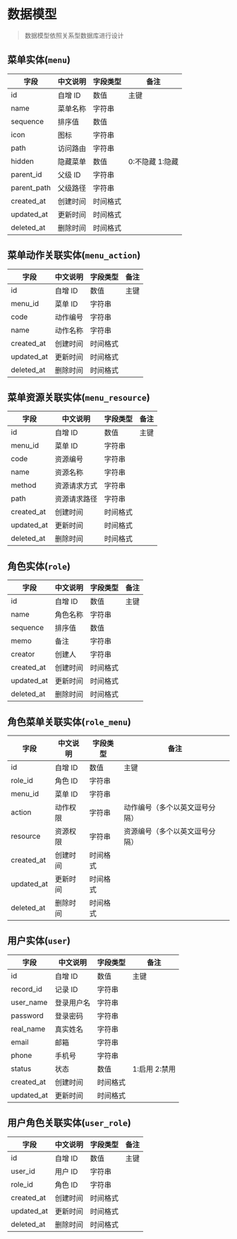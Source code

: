 # 数据模型

> 数据模型依照关系型数据库进行设计

## 菜单实体(`menu`)

| 字段        | 中文说明 | 字段类型 | 备注            |
| ----------- | -------- | -------- | --------------- |
| id          | 自增 ID  | 数值     | 主键            |
| name        | 菜单名称 | 字符串   |                 |
| sequence    | 排序值   | 数值     |                 |
| icon        | 图标     | 字符串   |                 |
| path        | 访问路由 | 字符串   |                 |
| hidden      | 隐藏菜单 | 数值     | 0:不隐藏 1:隐藏 |
| parent_id   | 父级 ID  | 字符串   |                 |
| parent_path | 父级路径 | 字符串   |                 |
| created_at  | 创建时间 | 时间格式 |                 |
| updated_at  | 更新时间 | 时间格式 |                 |
| deleted_at  | 删除时间 | 时间格式 |                 |

## 菜单动作关联实体(`menu_action`)

| 字段       | 中文说明 | 字段类型 | 备注 |
| ---------- | -------- | -------- | ---- |
| id         | 自增 ID  | 数值     | 主键 |
| menu_id    | 菜单 ID  | 字符串   |      |
| code       | 动作编号 | 字符串   |      |
| name       | 动作名称 | 字符串   |      |
| created_at | 创建时间 | 时间格式 |      |
| updated_at | 更新时间 | 时间格式 |      |
| deleted_at | 删除时间 | 时间格式 |      |

## 菜单资源关联实体(`menu_resource`)

| 字段       | 中文说明     | 字段类型 | 备注 |
| ---------- | ------------ | -------- | ---- |
| id         | 自增 ID      | 数值     | 主键 |
| menu_id    | 菜单 ID      | 字符串   |      |
| code       | 资源编号     | 字符串   |      |
| name       | 资源名称     | 字符串   |      |
| method     | 资源请求方式 | 字符串   |      |
| path       | 资源请求路径 | 字符串   |      |
| created_at | 创建时间     | 时间格式 |      |
| updated_at | 更新时间     | 时间格式 |      |
| deleted_at | 删除时间     | 时间格式 |      |

## 角色实体(`role`)

| 字段       | 中文说明 | 字段类型 | 备注 |
| ---------- | -------- | -------- | ---- |
| id         | 自增 ID  | 数值     | 主键 |
| name       | 角色名称 | 字符串   |      |
| sequence   | 排序值   | 数值     |      |
| memo       | 备注     | 字符串   |      |
| creator    | 创建人   | 字符串   |      |
| created_at | 创建时间 | 时间格式 |      |
| updated_at | 更新时间 | 时间格式 |      |
| deleted_at | 删除时间 | 时间格式 |      |

## 角色菜单关联实体(`role_menu`)

| 字段       | 中文说明 | 字段类型 | 备注                           |
| ---------- | -------- | -------- | ------------------------------ |
| id         | 自增 ID  | 数值     | 主键                           |
| role_id    | 角色 ID  | 字符串   |                                |
| menu_id    | 菜单 ID  | 字符串   |                                |
| action     | 动作权限 | 字符串   | 动作编号（多个以英文逗号分隔） |
| resource   | 资源权限 | 字符串   | 资源编号（多个以英文逗号分隔） |
| created_at | 创建时间 | 时间格式 |                                |
| updated_at | 更新时间 | 时间格式 |                                |
| deleted_at | 删除时间 | 时间格式 |                                |

## 用户实体(`user`)

| 字段       | 中文说明   | 字段类型 | 备注          |
| ---------- | ---------- | -------- | ------------- |
| id         | 自增 ID    | 数值     | 主键          |
| record_id  | 记录 ID    | 字符串   |               |
| user_name  | 登录用户名 | 字符串   |               |
| password   | 登录密码   | 字符串   |               |
| real_name  | 真实姓名   | 字符串   |               |
| email      | 邮箱       | 字符串   |               |
| phone      | 手机号     | 字符串   |               |
| status     | 状态       | 数值     | 1:启用 2:禁用 |
| created_at | 创建时间   | 时间格式 |               |
| updated_at | 更新时间   | 时间格式 |               |

## 用户角色关联实体(`user_role`)

| 字段       | 中文说明 | 字段类型 | 备注 |
| ---------- | -------- | -------- | ---- |
| id         | 自增 ID  | 数值     | 主键 |
| user_id    | 用户 ID  | 字符串   |      |
| role_id    | 角色 ID  | 字符串   |      |
| created_at | 创建时间 | 时间格式 |      |
| updated_at | 更新时间 | 时间格式 |      |
| deleted_at | 删除时间 | 时间格式 |      |
